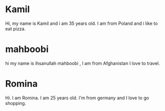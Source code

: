 

# Kamil
Hi, my name is Kamil and i am 35 years old. I am from Poland and i like to eat pizza.

# mahboobi

hi my name is ihsanullah mahboobi , I am from Afghanistan  I love to travel.

# Romina
Hi. I am Romina. I am 25 years old. I'm from germany and I love to go shopping.


